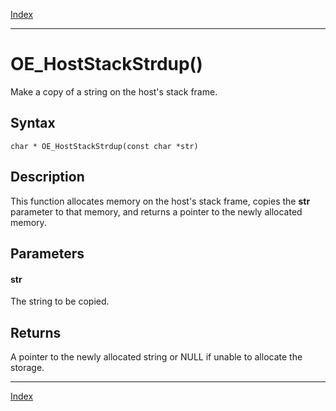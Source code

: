 [Index](index.md)

---
# OE_HostStackStrdup()

Make a copy of a string on the host's stack frame.

## Syntax

    char * OE_HostStackStrdup(const char *str)
## Description 

This function allocates memory on the host's stack frame, copies the **str** parameter to that memory, and returns a pointer to the newly allocated memory.



## Parameters

#### str

The string to be copied.

## Returns

A pointer to the newly allocated string or NULL if unable to allocate the storage.

---
[Index](index.md)

